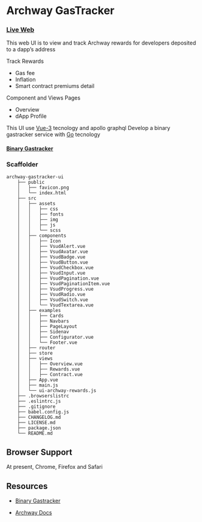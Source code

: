 # Archway GasTracker

### [Live Web](https://archway-rewards.web.app/)

This web UI is to view and track Archway rewards for developers deposited to a dapp’s address

Track Rewards
- Gas fee
- Inflation
- Smart contract premiums detail

Component and Views Pages
- Overview
- dApp Profile


This UI use [Vue-3](https://vuejs.org/) tecnology and apollo graphql
Develop a binary gastracker service with [Go](https://go.dev/) tecnology
#### [Binary Gastracker](https://github.com/giansalex/archway-gastracker)

### Scaffolder

```
archway-gastracker-ui
    ├── public
    │   ├── favicon.png
    │   └── index.html
    ├── src
    │   ├── assets
    │   │   ├── css
    │   │   ├── fonts
    │   │   ├── img
    │   │   ├── js
    │   │   └── scss
    │   ├── components
    │   │   ├── Icon
    │   │   ├── VsudAlert.vue
    │   │   ├── VsudAvatar.vue
    │   │   ├── VsudBadge.vue
    │   │   ├── VsudButton.vue
    │   │   ├── VsudCheckbox.vue
    │   │   ├── VsudInput.vue
    │   │   ├── VsudPagination.vue
    │   │   ├── VsudPaginationItem.vue
    │   │   ├── VsudProgress.vue
    │   │   ├── VsudRadio.vue
    │   │   ├── VsudSwitch.vue
    │   │   └── VsudTextarea.vue
    │   ├── examples
    │   │   ├── Cards
    │   │   ├── Navbars
    │   │   ├── PageLayout
    │   │   ├── Sidenav
    │   │   ├── Configurator.vue
    │   │   └── Footer.vue
    │   ├── router
    │   ├── store
    │   ├── views
    │   │   ├── Overview.vue
    │   │   ├── Rewards.vue
    │   │   ├── Contract.vue
    │   ├── App.vue
    │   ├── main.js
    │   └── ui-archway-rewards.js
    ├── .browserslistrc
    ├── .eslintrc.js
    ├── .gitignore
    ├── babel.config.js
    ├── CHANGELOG.md
    ├── LICENSE.md
    ├── package.json
    └── README.md
```

## Browser Support

At present, Chrome, Firefox and Safari

## Resources

- [Binary Gastracker](https://github.com/giansalex/archway-gastracker)

- [Archway Docs](https://docs.archway.io/)

